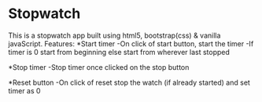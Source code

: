 # Stopwatch
This is a stopwatch app built using html5, bootstrap(css) &amp; vanilla javaScript.
Features:
*Start timer
  -On click of start button, start the timer
  -If timer is 0 start from beginning else start from wherever last stopped

*Stop timer
  -Stop timer once clicked on the stop button

*Reset button
  -On click of reset stop the watch (if already started) and set timer as 0

